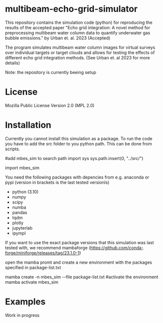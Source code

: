 # multibeam-echo-grid-simulator
This repository contains the simulation code (python) for reproducing the results of the accepted paper "Echo grid integration: A novel method for preprocessing multibeam water column data to quantify underwater gas bubble emissions." by Urban et. al. 2023 (Accepted) 

The program simulates multibeam water column images for virtual surveys over individual targets or target clouds and allows for testing the effects of different echo grid integration methods. (See Urban et. al 2023 for more details)

Note: the repository is currently beeing setup

# License
Mozilla Public License Version 2.0 (MPL 2.0)

# Installation
Currently you cannot install this simulation as a package. To run the code you have to add the src folder to you python path. This can be done from scripts.

#add mbes_sim to search path
import sys
sys.path.insert(0, "../src/")

import mbes_sim

You need the following packages with depencies from e.g. anaconda or pypi (version in brackets is the last tested versionls)

- python (3.10)
- numpy
- scipy
- numba
- pandas
- tqdm
- plotly
- jupyterlab
- ipympl


If you want to use the exact package versions that this simulation was last tested with, we recommend mambaforge (https://github.com/conda-forge/miniforge/releases/tag/23.1.0-1)

open the mamba promt and create a new environment with the packages specified in package-list.txt

mamba create -n mbes_sim --file package-list.txt
#activate the environment
mamba activate mbes_sim


# Examples
Work in progress
